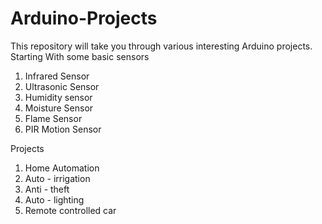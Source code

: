 # Arduino-Projects
This repository will take you through various interesting Arduino projects.
Starting With some basic sensors
1. Infrared Sensor
2. Ultrasonic Sensor
3. Humidity sensor
4. Moisture Sensor
5. Flame Sensor
6. PIR Motion Sensor

Projects
1. Home Automation
2. Auto - irrigation
3. Anti - theft
4. Auto - lighting
5. Remote controlled car
